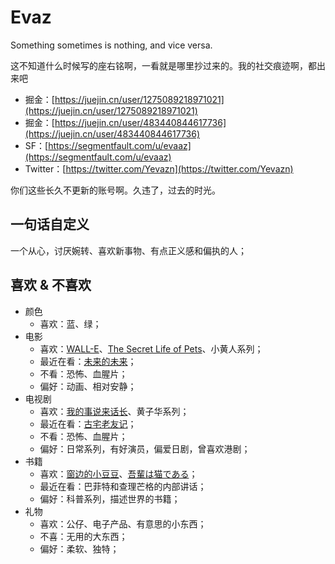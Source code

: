 # Evaz

Something sometimes is nothing, and vice versa.

这不知道什么时候写的座右铭啊，一看就是哪里抄过来的。我的社交痕迹啊，都出来吧

* 掘金：[https://juejin.cn/user/1275089218971021](https://juejin.cn/user/1275089218971021)
* 掘金：[https://juejin.cn/user/483440844617736](https://juejin.cn/user/483440844617736)
* SF：[https://segmentfault.com/u/evaaz](https://segmentfault.com/u/evaaz)
* Twitter：[https://twitter.com/Yevazn](https://twitter.com/Yevazn)

你们这些长久不更新的账号啊。久违了，过去的时光。

## 一句话自定义

一个从心，讨厌婉转、喜欢新事物、有点正义感和偏执的人；

## 喜欢 & 不喜欢

* 颜色
  * 喜欢：蓝、绿；
* 电影
  * 喜欢：[WALL-E](https://en.wikipedia.org/wiki/WALL-E)、[The Secret Life of Pets](https://en.wikipedia.org/wiki/The_Secret_Life_of_Pets)、小黄人系列；
  * 最近在看：[未来的未来](https://zh.m.wikipedia.org/zh/%E6%9C%AA%E4%BE%86%E7%9A%84%E6%9C%AA%E4%BE%86)；
  * 不看：恐怖、血腥片；
  * 偏好：动画、相对安静；
* 电视剧
  * 喜欢：[我的事说来话长](https://zh.wikipedia.org/zh-cn/%E6%88%91%E7%9A%84%E4%BA%8B%E8%AA%AA%E4%BE%86%E8%A9%B1%E9%95%B7)、黄子华系列；
  * 最近在看：[古宅老友记](https://en.wikipedia.org/wiki/Ghosts_(2021_TV_series))；
  * 不看：恐怖、血腥片；
  * 偏好：日常系列，有好演员，偏爱日剧，曾喜欢港剧；
* 书籍
  * 喜欢：[窗边的小豆豆](https://book.douban.com/subject/1007914/)、[吾輩は猫である](https://zh.m.wikipedia.org/zh-hans/%E6%88%91%E6%98%AF%E7%8C%AB)；
  * 最近在看：巴菲特和查理芒格的内部讲话；
  * 偏好：科普系列，描述世界的书籍；
* 礼物
  * 喜欢：公仔、电子产品、有意思的小东西；
  * 不喜：无用的大东西；
  * 偏好：柔软、独特；
  


